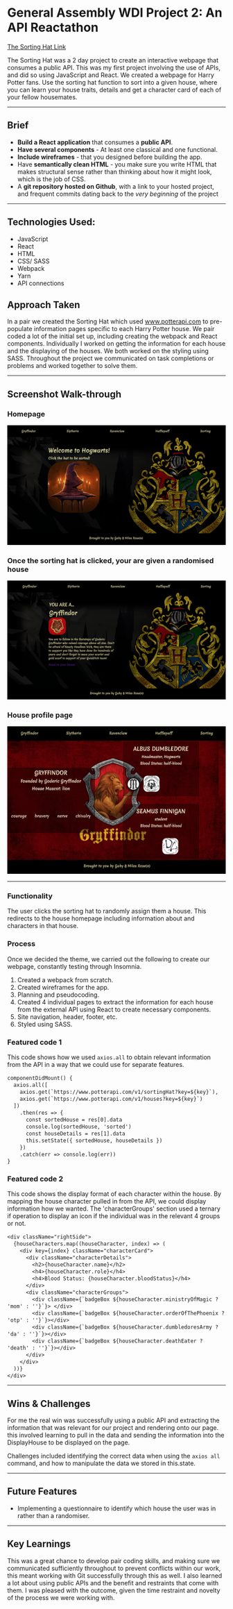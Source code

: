 # General Assembly WDI Project 2: An API Reactathon
[The Sorting Hat Link](https://hpapi.herokuapp.com/)

The Sorting Hat was a 2 day project to create an interactive webpage that consumes a public API. This was my first project involving the use of APIs, and did so using JavaScript and React. We created a webpage for Harry Potter fans. Use the sorting hat function to sort into a given house, where you can learn your house traits, details and get a character card of each of your fellow housemates.

---

## Brief

* **Build a React application** that consumes a **public API**.
* **Have several components** - At least one classical and one functional.
* **Include wireframes** - that you designed before building the app.
* Have **semantically clean HTML** - you make sure you write HTML that makes structural sense rather than thinking about how it might look, which is the job of CSS.
* A **git repository hosted on Github**, with a link to your hosted project, and frequent commits dating back to the _very beginning_ of the project
---

## Technologies Used:

* JavaScript
* React
* HTML
* CSS/ SASS
* Webpack
* Yarn
* API connections

## Approach Taken

In a pair we created the Sorting Hat which used www.potterapi.com to pre-populate information pages specific to each Harry Potter house. We pair coded a lot of the initial set up, including creating the webpack and React components. Individually I worked on getting the information for each house and the displaying of the houses. We both worked on the styling using SASS. Throughout the project we communicated on task completions or problems and worked together to solve them.

---

## Screenshot Walk-through

### Homepage
![homepage](screenshots/homepage.png)

### Once the sorting hat is clicked, your are given a randomised house
![chosen house](screenshots/chosenHouse.png)

### House profile page
![house profile](screenshots/houseProfile.png)
___

### Functionality
The user clicks the sorting hat to randomly assign them a house. This redirects to the house homepage including information about and characters in that house.

### Process
Once we decided the theme, we carried out the following to create our webpage, constantly testing through Insomnia.

1. Created a webpack from scratch.
2. Created wireframes for the app.
3. Planning and pseudocoding.
4. Created 4 individual pages to extract the information for each house from the external API using React to create necessary components.
5. Site navigation, header, footer, etc.
6. Styled using SASS.

### Featured code 1

This code shows how we used ```axios.all``` to obtain relevant information from the API in a way that we could use for separate features.

```
componentDidMount() {
  axios.all([
    axios.get(`https://www.potterapi.com/v1/sortingHat?key=${key}`),
    axios.get(`https://www.potterapi.com/v1/houses?key=${key}`)
  ])
    .then(res => {
      const sortedHouse = res[0].data
      console.log(sortedHouse, 'sorted')
      const houseDetails = res[1].data
      this.setState({ sortedHouse, houseDetails })
    })
    .catch(err => console.log(err))
}
```

### Featured code 2

This code shows the display format of each character within the house. By mapping the house character pulled in from the API, we could display information how we wanted. The 'characterGroups' section used a ternary if operation to display an icon if the individual was in the relevant 4 groups or not.

```
<div className="rightSide">
  {houseCharacters.map((houseCharacter, index) => (
    <div key={index} className="characterCard">
      <div className="characterDetails">
        <h2>{houseCharacter.name}</h2>
        <h4>{houseCharacter.role}</h4>
        <h4>Blood Status: {houseCharacter.bloodStatus}</h4>
      </div>
      <div className="characterGroups">
        <div className={`badgeBox ${houseCharacter.ministryOfMagic ? 'mom' : ''}`}> </div>
        <div className={`badgeBox ${houseCharacter.orderOfThePhoenix ? 'otp' : ''}`}></div>
        <div className={`badgeBox ${houseCharacter.dumbledoresArmy ? 'da' : ''}`}></div>
        <div className={`badgeBox ${houseCharacter.deathEater ? 'death' : ''}`}></div>
      </div>
    </div>
  ))}
</div>
```

---

## Wins & Challenges

For me the real win was successfully using a public API and extracting the information that was relevant for our project and rendering onto our page.
this involved learning to pull in the data and sending the information into the DisplayHouse to be displayed on the page.

Challenges included identifying the correct data when using the ```axios all``` command, and how to manipulate the data we stored in this.state.

---

## Future Features
* Implementing a questionnaire to identify which house the user was in rather than a randomiser.

---

## Key Learnings

This was a great chance to develop pair coding skills, and making sure we communicated sufficiently throughout to prevent conflicts within our work, this meant working with Git successfully through this as well. I also learned a lot about using public APIs and the benefit and restraints that come with them. I was pleased with the outcome, given the time restraint and novelty of the process we were working with.
